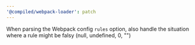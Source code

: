 ```yaml
---
'@compiled/webpack-loader': patch
---
```


When parsing the Webpack config `rules` option, also handle the situation where a rule might be falsy (null, undefined, 0, "")
